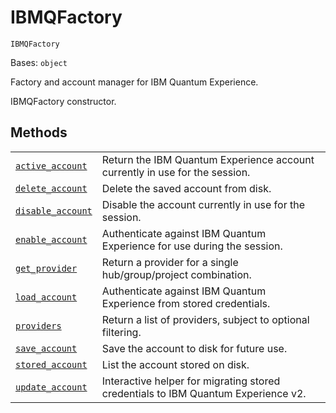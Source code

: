 # IBMQFactory

<span id="undefined" />

`IBMQFactory`

Bases: `object`

Factory and account manager for IBM Quantum Experience.

IBMQFactory constructor.

## Methods

|                                                                                                                                                                              |                                                                                   |
| ---------------------------------------------------------------------------------------------------------------------------------------------------------------------------- | --------------------------------------------------------------------------------- |
| [`active_account`](qiskit.providers.ibmq.IBMQFactory.active_account#qiskit.providers.ibmq.IBMQFactory.active_account "qiskit.providers.ibmq.IBMQFactory.active_account")     | Return the IBM Quantum Experience account currently in use for the session.       |
| [`delete_account`](qiskit.providers.ibmq.IBMQFactory.delete_account#qiskit.providers.ibmq.IBMQFactory.delete_account "qiskit.providers.ibmq.IBMQFactory.delete_account")     | Delete the saved account from disk.                                               |
| [`disable_account`](qiskit.providers.ibmq.IBMQFactory.disable_account#qiskit.providers.ibmq.IBMQFactory.disable_account "qiskit.providers.ibmq.IBMQFactory.disable_account") | Disable the account currently in use for the session.                             |
| [`enable_account`](qiskit.providers.ibmq.IBMQFactory.enable_account#qiskit.providers.ibmq.IBMQFactory.enable_account "qiskit.providers.ibmq.IBMQFactory.enable_account")     | Authenticate against IBM Quantum Experience for use during the session.           |
| [`get_provider`](qiskit.providers.ibmq.IBMQFactory.get_provider#qiskit.providers.ibmq.IBMQFactory.get_provider "qiskit.providers.ibmq.IBMQFactory.get_provider")             | Return a provider for a single hub/group/project combination.                     |
| [`load_account`](qiskit.providers.ibmq.IBMQFactory.load_account#qiskit.providers.ibmq.IBMQFactory.load_account "qiskit.providers.ibmq.IBMQFactory.load_account")             | Authenticate against IBM Quantum Experience from stored credentials.              |
| [`providers`](qiskit.providers.ibmq.IBMQFactory.providers#qiskit.providers.ibmq.IBMQFactory.providers "qiskit.providers.ibmq.IBMQFactory.providers")                         | Return a list of providers, subject to optional filtering.                        |
| [`save_account`](qiskit.providers.ibmq.IBMQFactory.save_account#qiskit.providers.ibmq.IBMQFactory.save_account "qiskit.providers.ibmq.IBMQFactory.save_account")             | Save the account to disk for future use.                                          |
| [`stored_account`](qiskit.providers.ibmq.IBMQFactory.stored_account#qiskit.providers.ibmq.IBMQFactory.stored_account "qiskit.providers.ibmq.IBMQFactory.stored_account")     | List the account stored on disk.                                                  |
| [`update_account`](qiskit.providers.ibmq.IBMQFactory.update_account#qiskit.providers.ibmq.IBMQFactory.update_account "qiskit.providers.ibmq.IBMQFactory.update_account")     | Interactive helper for migrating stored credentials to IBM Quantum Experience v2. |
